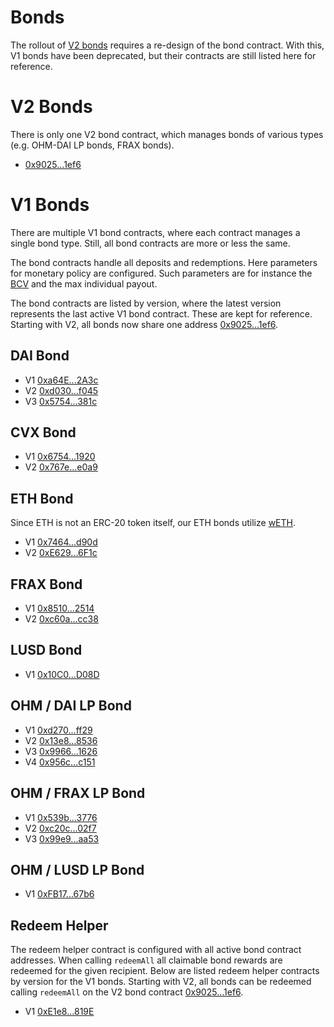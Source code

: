 # Bonds

The rollout of [V2 bonds](https://olympusdao.medium.com/introducing-v2-bonds-a17c7da298a2)
requires a re-design of the bond contract. With this, V1 bonds have been
deprecated, but their contracts are still listed here for reference.

# V2 Bonds

There is only one V2 bond contract, which manages bonds of various types (e.g.
OHM-DAI LP bonds, FRAX bonds).

* [0x9025...1ef6](https://etherscan.io/address/0x9025046c6fb25fb39e720d97a8fd881ed69a1ef6)

# V1 Bonds

There are multiple V1 bond contracts, where each contract manages a single bond
type. Still, all bond contracts are more or less the same.

The bond contracts handle all deposits and
redemptions. Here parameters for monetary policy are configured. Such parameters
are for instance the
[BCV](https://docs.olympusdao.finance/references/glossary#bcv) and the max
individual payout.

The bond contracts are listed by version, where the latest version represents
the last active V1 bond contract. These are kept for reference.
Starting with V2, all bonds now share one address 
[0x9025...1ef6](https://etherscan.io/address/0x9025046c6fb25fb39e720d97a8fd881ed69a1ef6).

## DAI Bond

* V1 [0xa64E...2A3c](https://etherscan.io/address/0xa64ED1b66Cb2838Ef2A198D8345c0ce6967A2A3c)
* V2 [0xd030...f045](https://etherscan.io/address/0xd03056323b7a63e2095ae97fa1ad92e4820ff045)
* V3 [0x5754...381c](https://etherscan.io/address/0x575409F8d77c12B05feD8B455815f0e54797381c)

## CVX Bond

* V1 [0x6754...1920](https://etherscan.io/address/0x6754c69fe02178f54ADa19Ebf1C5569826021920)
* V2 [0x767e...e0a9](https://etherscan.io/address/0x767e3459a35419122e5f6274fb1223d75881e0a9)

## ETH Bond

Since ETH is not an ERC-20 token itself, our ETH bonds utilize
[wETH](https://weth.io/). 

* V1 [0x7464...d90d](https://etherscan.io/address/0x7464a65aa3fc15a625e2adfb8b340277d804d90d)
* V2 [0xE629...6F1c](https://etherscan.io/address/0xE6295201CD1ff13CeD5f063a5421c39A1D236F1c)

## FRAX Bond

* V1 [0x8510...2514](https://etherscan.io/address/0x8510c8c2B6891E04864fa196693D44E6B6ec2514)
* V2 [0xc60a...cc38](https://etherscan.io/address/0xc60a6656e08b62dd2644dc703d7855301363cc38)

## LUSD Bond

* V1 [0x10C0...D08D](https://etherscan.io/address/0x10C0f93f64e3C8D0a1b0f4B87d6155fd9e89D08D)

## OHM / DAI LP Bond

* V1 [0xd270...ff29](https://etherscan.io/address/0xd27001d1aaed5f002c722ad729de88a91239ff29)
* V2 [0x13e8...8536](https://etherscan.io/address/0x13e8484a86327f5882d1340ed0d7643a29548536)
* V3 [0x9966...1626](https://etherscan.io/address/0x996668c46fc0b764afda88d83eb58afc933a1626)
* V4 [0x956c...c151](https://etherscan.io/address/0x956c43998316b6a2F21f89a1539f73fB5B78c151)

## OHM / FRAX LP Bond

* V1 [0x539b...3776](https://etherscan.io/address/0x539b6c906244ac34e348bbe77885cdfa994a3776)
* V2 [0xc20c...02f7](https://etherscan.io/address/0xc20cfff07076858a7e642e396180ec390e5a02f7)
* V3 [0x99e9...aa53](https://etherscan.io/address/0x99e9b0a9dc965361c2cbc07525ea591761aeaa53)

## OHM / LUSD LP Bond

* V1 [0xFB17...67b6](https://etherscan.io/address/0xFB1776299E7804DD8016303Df9c07a65c80F67b6)

## Redeem Helper

The redeem helper contract is configured with all active bond contract
addresses. When calling `redeemAll` all claimable bond rewards are redeemed for
the given recipient. Below are listed redeem helper contracts by version for the V1 bonds. 
Starting with V2, all bonds can be redeemed calling `redeemAll` on the V2 bond contract
[0x9025...1ef6](https://etherscan.io/address/0x9025046c6fb25fb39e720d97a8fd881ed69a1ef6).

* V1 [0xE1e8...819E](https://etherscan.io/address/0xE1e83825613DE12E8F0502Da939523558f0B819E)
